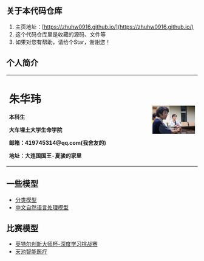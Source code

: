 ## 关于本代码仓库
1. 主页地址：[https://zhuhw0916.github.io/](https://zhuhw0916.github.io/)
2. 这个代码仓库里是收藏的源码、文件等
3. 如果对您有帮助，请给个Star，谢谢您！

## 个人简介
<table border="0">
  <tr>
    <td width="75%">
      <h1>朱华玮</h1>
      <p><b>本科生</b></p>
      <p><b>大车埋土大学生命学院</b></p>
      <p><b>邮箱：419745314@qq.com(我舍友的)</b></p>
      <p><b>地址：大连国国王-夏骏的家里</b></p>
    </td>
    <td width="25%">
      <img src="/实践团见面会照片.jpg" width="100%">
    </td>
  </tr>
</table>


## 一些模型

* [分类模型](https://github.com/zhuhw0916/classification_models)
* [中文自然语言处理模型](https://github.com/zhuhw0916/Chinese-ELECTRA)

## 比赛模型

* [英特尔创新大师杯-深度学习挑战赛](https://github.com/zhuhw0916/ccks2021-track3-top1)
* [天池智能医疗](https://github.com/zhuhw0916/TianchiMedical)
